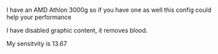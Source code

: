 I have an AMD Athlon 3000g so if you have one as well this config could help your performance

I have disabled graphic content, it removes blood.

My sensitvity is 13.67
